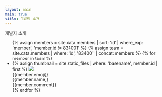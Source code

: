 ```yaml
---
layout: main
main: true
title: 개발팀 소개
---
```


<div class="loading-animation">
    <div class="about">
        <div class="section">
            <div class="title list">개발자 소개</div>
            <div class="content">
                <ul>
                    {% assign members = site.data.members | sort: 'id' | where_exp: 'member', 'member.id != 834001' %}
                    {% assign team = site.data.members | where: 'id', '834001' | concat: members %}
                    {% for member in team %}
                        <li class="member_card">
                            <div class="thumbnail">
                                {% assign thumbnail = site.static_files | where: 'basename', member.id | first %}
                                <img class="profile" src="{{ thumbnail.path }}" />
                                <div class="emoji">
                                    <span>{{member.emoji}}</span>
                                </div>
                            </div>
                            <div class="info">
                                <div class="name">{{member.name}}</div>
                                <div class="description">{{member.comment}}</div>
                            </div>
                        </li>
                    {% endfor %}
                </ul>
            </div>
        </div>
    </div>
</div>
